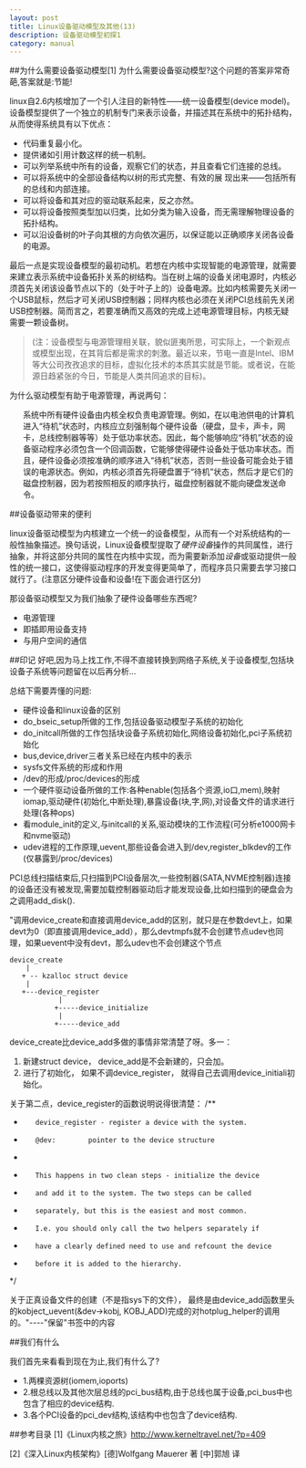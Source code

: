 ```yaml
---
layout: post
title: Linux设备驱动模型及其他(13)
description: 设备驱动模型初探1
category: manual
---
```


##为什么需要设备驱动模型[1]
为什么需要设备驱动模型?这个问题的答案非常奇葩,答案就是:节能!

linux自2.6内核增加了一个引人注目的新特性——统一设备模型(device model)。设备模型提供了一个独立的机制专门来表示设备，并描述其在系统中的拓扑结构，从而使得系统具有以下优点：
<ul>
<li>代码重复最小化。</li>
<li>提供诸如引用计数这样的统一机制。</li>
<li>可以列举系统中所有的设备，观察它们的状态，并且查看它们连接的总线。</li>
<li>可以将系统中的全部设备结构以树的形式完整、有效的展 现出来——包括所有的总线和内部连接。</li>
<li>可以将设备和其对应的驱动联系起来，反之亦然。</li>
<li>可以将设备按照类型加以归类，比如分类为输入设备，而无需理解物理设备的拓扑结构。</li>
<li>可以沿设备树的叶子向其根的方向依次遍历，以保证能以正确顺序关闭各设备的电源。</li>
</ul>

最后一点是实现设备模型的最初动机。若想在内核中实现智能的电源管理，就需要来建立表示系统中设备拓扑关系的树结构。当在树上端的设备关闭电源时，内核必须首先关闭该设备节点以下的（处于叶子上的）设备电源。比如内核需要先关闭一个USB鼠标，然后才可关闭USB控制器；同样内核也必须在关闭PCI总线前先关闭USB控制器。简而言之，若要准确而又高效的完成上述电源管理目标，内核无疑需要一颗设备树。

>(注：设备模型与电源管理相关联，貌似匪夷所思，可实际上，一个新观点或模型出现，在其背后都是需求的刺激。最近以来，节电一直是Intel、IBM等大公司孜孜追求的目标，虚拟化技术的本质其实就是节能。或者说，在能源日趋紧张的今日，节能是人类共同追求的目标)。

为什么驱动模型有助于电源管理，再说两句：
<ul>系统中所有硬件设备由内核全权负责电源管理。例如，在以电池供电的计算机进入“待机”状态时，内核应立刻强制每个硬件设备（硬盘，显卡，声卡，网卡，总线控制器等等）处于低功率状态。因此，每个能够响应“待机”状态的设备驱动程序必须包含一个回调函数，它能够使得硬件设备处于低功率状态。而且，硬件设备必须按准确的顺序进入“待机”状态，否则一些设备可能会处于错误的电源状态。例如，内核必须首先将硬盘置于“待机”状态，然后才是它们的磁盘控制器，因为若按照相反的顺序执行，磁盘控制器就不能向硬盘发送命令。</ul>

##设备驱动带来的便利

linux设备驱动模型为内核建立一个统一的设备模型，从而有一个对系统结构的一般性抽象描述。换句话说，Linux设备模型提取了*硬件设备*操作的共同属性，进行抽象，并将这部分共同的属性在内核中实现，而为需要新添加*设备*或驱动提供一般性的统一接口，这使得驱动程序的开发变得更简单了，而程序员只需要去学习接口就行了。(注意区分硬件设备和设备!在下面会进行区分)

那设备驱动模型又为我们抽象了硬件设备哪些东西呢?
<ul>
<li>电源管理</li>
<li>即插即用设备支持</li>
<li>与用户空间的通信</li>
</ul>

##印记
好吧,因为马上找工作,不得不直接转换到网络子系统,关于设备模型,包括块设备子系统等问题留在以后再分析...

总结下需要弄懂的问题:
<ul>
<li>硬件设备和linux设备的区别</li>
<li>do_bseic_setup所做的工作,包括设备驱动模型子系统的初始化</li>
<li>do_initcall所做的工作包括块设备子系统初始化,网络设备初始化,pci子系统初始化</li>
<li>bus,device,driver三者关系已经在内核中的表示</li>
<li>sysfs文件系统的形成和作用</li>
<li>/dev的形成/proc/devices的形成</li>
<li>一个硬件驱动设备所做的工作:各种enable(包括各个资源,io口,mem),映射iomap,驱动硬件(初始化,中断处理),暴露设备(块,字,网),对设备文件的请求进行处理(各种ops)</li>
<li>看module_init的定义,与initcall的关系,驱动模块的工作流程(可分析e1000网卡和nvme驱动)</li>
<li>udev进程的工作原理,uevent,那些设备会进入到/dev,register_blkdev的工作(仅暴露到/proc/devices)</li>
</ul>

PCI总线扫描结束后,只扫描到PCI设备层次,一些控制器(SATA,NVME控制器)连接的设备还没有被发现,需要加载控制器驱动后才能发现设备,比如扫描到的硬盘会为之调用add_disk().

"调用device_create和直接调用device_add的区别，就只是在参数devt上，如果devt为0（即直接调用device_add），那么devtmpfs就不会创建节点udev也同理，如果uevent中没有devt，那么udev也不会创建这个节点


	device_create
	    |
	   + -- kzalloc struct device
	    |
	   +---device_register
		        |
		       +-----device_initialize
		        |
		       +-----device_add

device_create比device_add多做的事情非常清楚了呀。多一：
1. 新建struct device， device_add是不会新建的，只会加。
2. 进行了初始化， 如果不调device_register， 就得自己去调用device_initiali初始化。


关于第二点，device_register的函数说明说得很清楚：
/**
*        device_register - register a device with the system.
*        @dev:        pointer to the device structure
*
*        This happens in two clean steps - initialize the device
*        and add it to the system. The two steps can be called
*        separately, but this is the easiest and most common.
*        I.e. you should only call the two helpers separately if
*        have a clearly defined need to use and refcount the device
*        before it is added to the hierarchy.
*/

关于正真设备文件的创建（不是指sys下的文件）， 最终是由device_add函数里头的kobject_uevent(&dev->kobj, KOBJ_ADD)完成的对hotplug_helper的调用的。"----"保留"书签中的内容


##我们有什么

我们首先来看看到现在为止,我们有什么了?
<ul>
<li>1.两棵资源树(iomem,ioports)</li>
<li>2.根总线以及其他次层总线的pci_bus结构,由于总线也属于设备,pci_bus中也包含了相应的device结构.</li>
<li>3.各个PCI设备的pci_dev结构,该结构中也包含了device结构.</li>
</ul>


##参考目录
[1]《Linux内核之旅》http://www.kerneltravel.net/?p=409

[2]《深入Linux内核架构》[德]Wolfgang Mauerer 著 [中]郭旭 译

